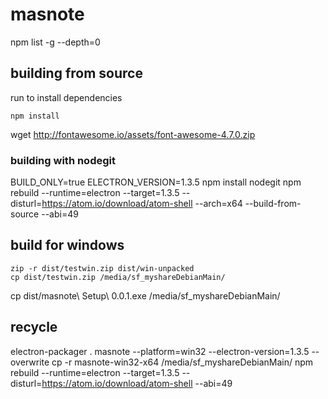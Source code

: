 # masnotenpm list -g --depth=0## building from sourcerun to install dependencies```npm install```wget http://fontawesome.io/assets/font-awesome-4.7.0.zip### building with nodegit BUILD_ONLY=true ELECTRON_VERSION=1.3.5 npm install nodegit npm rebuild --runtime=electron --target=1.3.5 --disturl=https://atom.io/download/atom-shell --arch=x64 --build-from-source --abi=49## build for windows```zip -r dist/testwin.zip dist/win-unpackedcp dist/testwin.zip /media/sf_myshareDebianMain/```cp dist/masnote\ Setup\ 0.0.1.exe /media/sf_myshareDebianMain/## recycle electron-packager . masnote --platform=win32 --electron-version=1.3.5 --overwritecp -r masnote-win32-x64 /media/sf_myshareDebianMain/npm rebuild --runtime=electron --target=1.3.5 --disturl=https://atom.io/download/atom-shell --abi=49